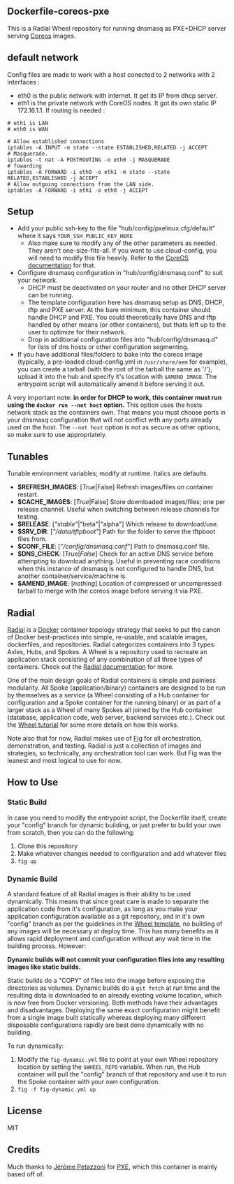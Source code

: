 ## Dockerfile-coreos-pxe

This is a Radial Wheel repository for running dnsmasq as PXE+DHCP server serving
[Coreos][coreos] images.

## default network
Config files are made to work with a host conected to 2 networks with 2 interfaces :
* eth0 is the public network with internet. It get its IP from dhcp server.
* eth1 is the private network with CoreOS nodes. It got its own static IP 172.16.1.1.
If routing is needed :
```
# eth1 is LAN
# eth0 is WAN

# Allow established connections
iptables -A INPUT -m state --state ESTABLISHED,RELATED -j ACCEPT
# Masquerade.
iptables -t nat -A POSTROUTING -o eth0 -j MASQUERADE
# fowarding
iptables -A FORWARD -i eth0 -o eth1 -m state --state RELATED,ESTABLISHED -j ACCEPT
# Allow outgoing connections from the LAN side.
iptables -A FORWARD -i eth1 -o eth0 -j ACCEPT
```

## Setup
* Add your public ssh-key to the file "hub/config/pxelinux.cfg/default" where it
  says `YOUR_SSH_PUBLIC_KEY_HERE`
  * Also make sure to modify any of the other parameters as needed. They aren't
    one-size-fits-all. If you want to use cloud-config, you will need to modify
    this file heavily. Refer to the [CoreOS documentation][pxedocs] for that.
* Configure dnsmasq configuration in "hub/config/dnsmasq.conf" to suit your
  network.
    * DHCP must be deactivated on your router and no other DHCP server can be
      running.
    * The template configuration here has dnsmasq setup as DNS, DHCP, tftp and
      PXE server. At the bare minimum, this container should handle DHCP and
      PXE. You could theoretically have DNS and tftp handled by other means (or
      other containers), but thats left up to the user to optimize for their
      network.
    * Drop in additional configuration files into "hub/config/dnsmasq.d" for
      lists of dns hosts or other configuration segmenting.
* If you have additional files/folders to bake into the coreos image (typically,
  a pre-loaded cloud-config.yml in `/usr/share/oem` for example), you can create
  a tarball (with the root of the tarball the same as '/'), upload it into the
  hub and specify it's location with `$AMEND_IMAGE`. The entrypoint script will
  automatically amend it before serving it out.

A very important note: **in order for DHCP to work, this container must run
using the `docker run --net host` option.** This option uses the hosts network
stack as the containers own. That means you must choose ports in your dnsmasq
configuration that will not conflict with any ports already used on the host.
The `--net host` option is not as secure as other options, so make sure to use
appropriately. 

[coreos]: https://coreos.com/
[pxedocs]: https://coreos.com/docs/running-coreos/bare-metal/booting-with-pxe/

## Tunables

Tunable environment variables; modify at runtime. Italics are defaults.

- **$REFRESH_IMAGES**: [_True_|False] Refresh images/files on container restart.
- **$CACHE_IMAGES**: [_True_|False] Store downloaded images/files; one per release channel.
    Useful when switching between release channels for testing.
- **$RELEASE**: [_"stable"_|"beta"|"alpha"] Which release to download/use.
- **$SRV_DIR**: [_"/data/tftpboot"_] Path for the folder to serve the tftpboot files from. 
- **$CONF_FILE**: [_"/config/dnsmasq.conf"_] Path to dnsmasq.conf file.
- **$DNS_CHECK**: [True|_False_] Check for an active DNS service before attempting to
    download anything. Useful in preventing race conditions when this instance
    of dnsmasq is not configured to handle DNS, but another
    container/service/machine is.
- **$AMEND_IMAGE**: [_nothing_] Location of compressed or uncompressed tarball
  to merge with the coreos image before serving it via PXE.

## Radial

[Radial][radial] is a [Docker][docker] container topology strategy that
seeks to put the canon of Docker best-practices into simple, re-usable, and
scalable images, dockerfiles, and repositories. Radial categorizes containers
into 3 types: Axles, Hubs, and Spokes. A Wheel is a repository used to recreate
an application stack consisting of any combination of all three types of
containers. Check out the [Radial documentation][radialdocs] for more.

One of the main design goals of Radial containers is simple and painless
modularity. All Spoke (application/binary) containers are designed to be run by
themselves as a service (a Wheel consisting of a Hub container for configuration
and a Spoke container for the running binary) or as part of a larger stack as a
Wheel of many Spokes all joined by the Hub container (database, application
code, web server, backend services etc.). Check out the [Wheel
tutorial][wheel-template] for some more details on how this works.

Note also that for now, Radial makes use of [Fig][fig] for all orchestration,
demonstration, and testing. Radial is just a collection of images and
strategies, so technically, any orchestration tool can work. But Fig was the
leanest and most logical to use for now. 

[wheel-template]: https://github.com/radial/template-wheel
[fig]: http://www.fig.sh
[docker]: http://docker.io/
[radial]: https://github.com/radial
[radialdocs]: http://radial.viewdocs.io/docs

## How to Use
### Static Build

In case you need to modify the entrypoint script, the Dockerfile itself, create
your "config" branch for dynamic building, or just prefer to build your own from
scratch, then you can do the following:

1. Clone this repository
2. Make whatever changes needed to configuration and add whatever files
3. `fig up`

### Dynamic Build

A standard feature of all Radial images is their ability to be used dynamically.
This means that since great care is made to separate the application code from
it's configuration, as long as you make your application configuration available
as a git repository, and in it's own "config" branch as per the guidelines in
the [Wheel template][wheel-template], no building of any images will be
necessary at deploy time. This has many benefits as it allows rapid deployment
and configuration without any wait time in the building process. However:

**Dynamic builds will not commit your configuration files into any
resulting images like static builds.**

Static builds do a "COPY" of files into the image before exposing the
directories as volumes. Dynamic builds do a `git fetch` at run time and the
resulting data is downloaded to an already existing volume location, which is
now free from Docker versioning. Both methods have their advantages and
disadvantages. Deploying the same exact configuration might benefit from a
single image built statically whereas deploying many different disposable 
configurations rapidly are best done dynamically with no building.

To run dynamically:

1. Modify the `fig-dynamic.yml` file to point at your own Wheel repository
   location by setting the `$WHEEL_REPO` variable. When run, the Hub container
   will pull the "config" branch of that repository and use it to run the Spoke
   container with your own configuration.
3. `fig -f fig-dynamic.yml up`

## License

MIT

## Credits

Much thanks to [Jérôme Petazzoni](https://github.com/jpetazzo) for
[PXE](https://github.com/jpetazzo/pxe), which this container is mainly based off
of. 
